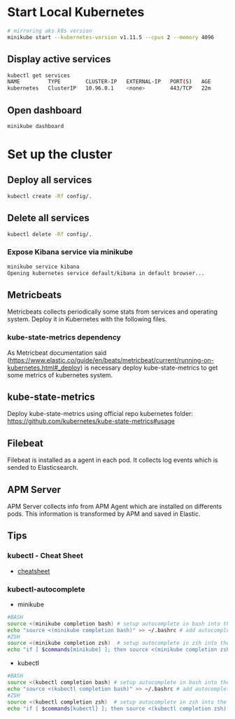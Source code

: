# Start Local Kubernetes
``` bash
# mirroring aks k8s version
minikube start --kubernetes-version v1.11.5 --cpus 2 --memory 4096
```

## Display active services
``` bash
kubectl get services
NAME         TYPE        CLUSTER-IP   EXTERNAL-IP   PORT(S)   AGE
kubernetes   ClusterIP   10.96.0.1    <none>        443/TCP   22m
```

## Open dashboard 
``` bash
minikube dashboard
```

# Set up the cluster
## Deploy all services
``` bash
kubectl create -Rf config/.
```

## Delete all services 
``` bash
kubectl delete -Rf config/.
```

### Expose Kibana service via minikube 
``` bash
minikube service kibana
Opening kubernetes service default/kibana in default browser...
```

## Metricbeats
Metricbeats collects periodically some stats from services and operating system. Deploy it in Kubernetes with the following files.

### kube-state-metrics dependency
As Metricbeat documentation said (https://www.elastic.co/guide/en/beats/metricbeat/current/running-on-kubernetes.html#_deploy) is necessary deploy kube-state-metrics to get some metrics of kubernetes system.

## kube-state-metrics
Deploy kube-state-metrics using official repo kubernetes folder: https://github.com/kubernetes/kube-state-metrics#usage

## Filebeat
Filebeat is installed as a agent in each pod. It collects log events which is sended to Elasticsearch. 

## APM Server
APM Server collects info from APM Agent which are installed on differents pods. This information is transformed by APM and saved in Elastic. 

## Tips
### kubectl - Cheat Sheet

- [cheatsheet](https://kubernetes.io/docs/reference/kubectl/cheatsheet/)

### kubectl-autocomplete

- minikube

``` bash
#BASH
source <(minikube completion bash) # setup autocomplete in bash into the current shell, bash-completion package should be installed first.
echo "source <(minikube completion bash)" >> ~/.bashrc # add autocomplete permanently to your bash shell.
#ZSH
source <(minikube completion zsh)  # setup autocomplete in zsh into the current shell
echo "if [ $commands[minikube] ]; then source <(minikube completion zsh); fi" >> ~/.zshrc # add autocomplete permanently to your zsh shell
```

- kubectl

``` bash
#BASH
source <(kubectl completion bash) # setup autocomplete in bash into the current shell, bash-completion package should be installed first.
echo "source <(kubectl completion bash)" >> ~/.bashrc # add autocomplete permanently to your bash shell.
#ZSH
source <(kubectl completion zsh)  # setup autocomplete in zsh into the current shell
echo "if [ $commands[kubectl] ]; then source <(kubectl completion zsh); fi" >> ~/.zshrc # add autocomplete permanently to your zsh shell
```